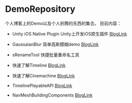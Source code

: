 # DemoRepository
个人博客上的Demo以及个人折腾的东西的集合。
目前内容：
  * Unity iOS Native Plugin Unity上开发iOS原生插件
    [BlogLink](https://aabao.github.io/Unity_iOS_NativPlugin/)
    
  * GaussaianBlur 简单高斯模糊demo
    [BlogLink](https://aabao.github.io/Unity_Gassian_Blur_and_GCB/)
    
  * sRenameTool 快捷批量重命名工具
    
  * 快速了解Timeline
    [BlogLink](https://aabao.github.io/Unity2017_Timeline_Quickview/)
    
  * 快速了解Cinemachine
    [BlogLink](https://aabao.github.io/Unity2017_Cinemachine_1/)
    
  * TimelinePlayableAPI
    [BlogLink](https://aabao.github.io/Unity2017_TimelinePlayableAPI/)

  * NavMeshBuildingComponents
    [BlogLink](https://aabao.github.io/NavMesh_Building_Components/)
